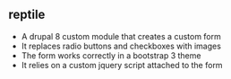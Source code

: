 ## reptile
- A drupal 8 custom module that creates a custom form
- It replaces radio buttons and checkboxes with images
- The form works correctly in a bootstrap 3 theme
- It relies on a custom jquery script attached to the form
